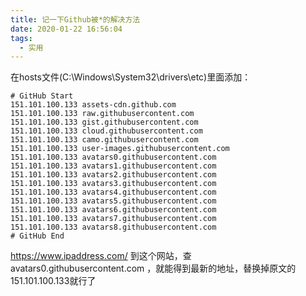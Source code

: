 ```yaml
---
title: 记一下Github被*的解决方法
date: 2020-01-22 16:56:04
tags:
  - 实用
---
```


在hosts文件(C:\Windows\System32\drivers\etc)里面添加：

```plain
# GitHub Start 
151.101.100.133 assets-cdn.github.com 
151.101.100.133 raw.githubusercontent.com 
151.101.100.133 gist.githubusercontent.com 
151.101.100.133 cloud.githubusercontent.com 
151.101.100.133 camo.githubusercontent.com 
151.101.100.133 user-images.githubusercontent.com
151.101.100.133 avatars0.githubusercontent.com 
151.101.100.133 avatars1.githubusercontent.com 
151.101.100.133 avatars2.githubusercontent.com 
151.101.100.133 avatars3.githubusercontent.com 
151.101.100.133 avatars4.githubusercontent.com 
151.101.100.133 avatars5.githubusercontent.com 
151.101.100.133 avatars6.githubusercontent.com 
151.101.100.133 avatars7.githubusercontent.com 
151.101.100.133 avatars8.githubusercontent.com 
# GitHub End
```

https://www.ipaddress.com/
到这个网站，查avatars0.githubusercontent.com ，就能得到最新的地址，替换掉原文的151.101.100.133就行了